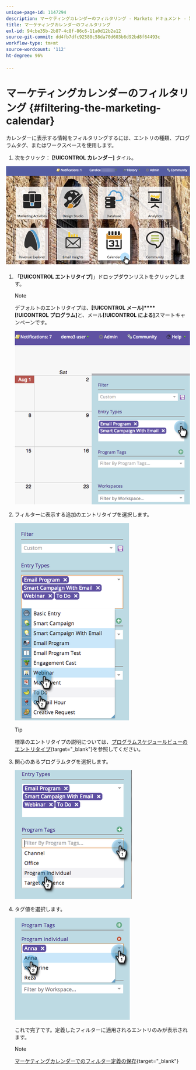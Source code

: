 ```yaml
---
unique-page-id: 1147294
description: マーケティングカレンダーのフィルタリング - Marketo ドキュメント - 製品ドキュメント
title: マーケティングカレンダーのフィルタリング
exl-id: 94cbe35b-2b87-4c8f-86c6-11a0d12b2a12
source-git-commit: dd4fb7dfc92580c58da70d603b6d92bd8f64493c
workflow-type: tm+mt
source-wordcount: '112'
ht-degree: 96%

---
```


# マーケティングカレンダーのフィルタリング {#filtering-the-marketing-calendar}

カレンダーに表示する情報をフィルタリングするには、エントリの種類、プログラムタグ、またはワークスペースを使用します。

1. 次をクリック： **[!UICONTROL カレンダー]** タイル。

![](assets/2017-05-10-15-30-47.png)

1. 「**[!UICONTROL エントリタイプ]**」ドロップダウンリストをクリックします。

   >[!NOTE]
   >
   >デフォルトのエントリタイプは、**[!UICONTROL メール]****[!UICONTROL プログラム]**&#x200B;と、メール&#x200B;**[!UICONTROL による]**&#x200B;スマートキャンペーンです。

   ![](assets/image2014-9-24-10-3a46-3a54.png)

1. フィルターに表示する追加のエントリタイプを選択します。

   ![](assets/image2014-9-24-10-3a47-3a0.png)

   >[!TIP]
   >
   >標準のエントリタイプの説明については、[プログラムスケジュールビューのエントリタイプ](/help/marketo/product-docs/core-marketo-concepts/programs/program-schedule-view/program-schedule-view-entry-types.md){target="_blank"}を参照してください。

1. 関心のあるプログラムタグを選択します。

   ![](assets/image2014-9-24-10-3a47-3a5.png)

1. タグ値を選択します。

   ![](assets/image2014-9-24-10-3a47-3a9.png)

   これで完了です。定義したフィルターに適用されるエントリのみが表示されます。

   >[!NOTE]
   >
   >[マーケティングカレンダーでのフィルター定義の保存](/help/marketo/product-docs/core-marketo-concepts/marketing-calendar/working-with-the-calendar/saving-a-filter-definition-in-the-marketing-calendar.md){target="_blank"}
